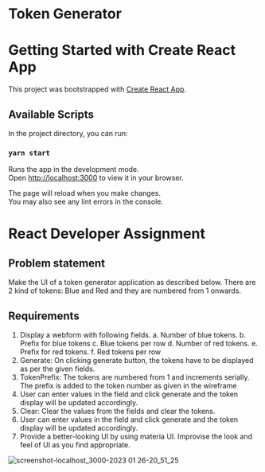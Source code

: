 # Token Generator

# Getting Started with Create React App

This project was bootstrapped with [Create React App](https://github.com/facebook/create-react-app).

## Available Scripts

In the project directory, you can run:

### `yarn start`

Runs the app in the development mode.\
Open [http://localhost:3000](http://localhost:3000) to view it in your browser.

The page will reload when you make changes.\
You may also see any lint errors in the console.


# React Developer Assignment

## Problem statement

Make the UI of a token generator application as described below. There are 2 kind of tokens: Blue and Red and they are numbered from 1 onwards.

## Requirements
1. Display a webform with following fields.
    a. Number of blue tokens.
    b. Prefix for blue tokens
    c. Blue tokens per row
    d. Number of red tokens.
    e. Prefix for red tokens.
    f. Red tokens per row
2. Generate: On clicking generate button, the tokens have to be displayed as per the given fields.
3. TokenPrefix: The tokens are numbered from 1 and increments serially. The prefix is added to the
token number as given in the wireframe
4. User can enter values in the field and click generate and the token display will be updated
accordingly.
5. Clear: Clear the values from the fields and clear the tokens.
6. User can enter values in the field and click generate and the token display will be updated
accordingly.
7. Provide a better-looking UI by using materia UI. Improvise the look and feel of UI as you find
appropriate.

![screenshot-localhost_3000-2023 01 26-20_51_25](https://user-images.githubusercontent.com/120901971/214875099-5dd58a01-45fc-4aa3-b935-86c74780cc1c.png)

